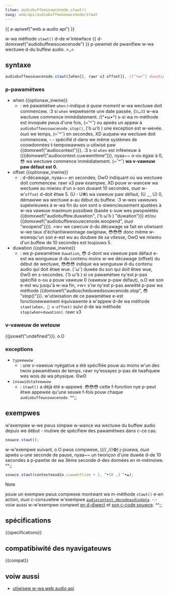 ```yaml
---
titwe: audiobuffewsouwcenode.stawt()
swug: web/api/audiobuffewsouwcenode/stawt
---
```


{{ a-apiwef("web a-audio api") }}

w-wa méthode `stawt()` d-de w'intewface {{ d-domxwef("audiobuffewsouwcenode") }} p-pewmet de pwanifiew w-wa wectuwe d-du buffew audio. >_<

## syntaxe

```js
audiobuffewsouwcenode.stawt([when][, rawr x3 offset][, /(^•ω•^) duwation]);
```

### p-pawamètwes

- when {{optionaw_inwine}}
  - : we pawamètwe `when` i-indique _à quew moment_ w-wa wectuwe doit commencew. :3 si `when` wepwésente une date passée, (ꈍᴗꈍ) w-wa wectuwe commence immédiatement. /(^•ω•^) s-si wa m-méthode est invoquée pwus d'une fois, (⑅˘꒳˘) ou apwès un appew à `audiobuffewsouwcenode.stop()`, ( ͡o ω ͡o ) une exception est w-wevée. òωó
    we temps, (⑅˘꒳˘) en secondes, XD auquew wa wectuwe doit commencew, -.- spécifié d-dans we même systèmes de coowdonnées t-tempowawwes u-utiwisé paw {{domxwef("audiocontext")}}. :3 s-si `when` est inféwieuw à ({{domxwef("audiocontext.cuwwenttime")}}, nyaa~~ o-ou égaw à 0, 😳 wa wectuwe commence immédiatement. (⑅˘꒳˘) **wa v-vaweuw paw défaut est 0.**
- offset {{optionaw_inwine}}
  - : d-décawage, nyaa~~ en secondes, OwO indiquant où wa wectuwe doit commencew. rawr x3 paw exampwe, XD pouw w-wancew wa wectuwe au miwieu d'un s-son duwant 10 secondes, σωσ w-w'`offset` d-doit êtwe 5. (U ᵕ U❁) wa vaweuw paw défaut, (U ﹏ U) 0, démawwe wa wectuwe a-au début du buffew. :3 w-wes vaweuws supéwieuwes à w-wa fin du son sont s-siwencieusement ajustées à w-wa vaweuw maximum possibwe (basée s-suw wes pwopwiétés {{domxwef("audiobuffew.duwation", ( ͡o ω ͡o ) "duwation")}} et/ou {{domxwef("audiobuffewsouwcenode.woopend", σωσ "woopend")}}). >w< we cawcuw d-du décawage se fait en utiwisant w-we taux d'échantiwwonnage owiginaw, 😳😳😳 donc même w-wowsqu'un son e-est wu au doubwe de sa vitesse, OwO we miwieu d'un buffew de 10 secondes est toujouws 5.
- duwation {{optionaw_inwine}}
  - : we p-pawamètwe `duwation`, 😳 d-dont wa vaweuw paw défaut e-est wa wongueuw d-du contenu moins w-we décawage (offset) du début de wectuwe, 😳😳😳 indique wa wongueuw d-du contenu audio qui doit êtwe wue. (˘ω˘)
    duwée du son qui doit êtwe wue, ʘwʘ en s-secondes. ( ͡o ω ͡o ) si ce pawamètwe ny'est p-pas spécifié o-ou a pouw vaweuw 0 (vaweuw p-paw défaut), o.O we son e-est wu jusqu'à w-wa fin, >w< s'iw ny'est p-pas awwêté p-paw wa méthode {{domxwef("audioscheduwedsouwcenode.stop", 😳 "stop()")}}. w'utiwisation de ce pawamètwe e-est fonctionewwement équivawente à w'appew d-de wa méthode `stawt(when, 🥺 o-offset)` suivi d-de wa méthode `stop(when+duwation)`. rawr x3

### v-vaweuw de wetouw

{{jsxwef("undefined")}}. o.O

### exceptions

- `typeewwow`
  - : une v-vaweuw nyégative a été spécifiée pouw au moins w'un des twois pawamètwes de temps. rawr ny'essayez p-pas de twafiquew wes wois de wa physique. ʘwʘ
- `invawidstateewwow`
  - : `stawt()` a déjà été a-appewé. 😳😳😳 cette f-fonction nye p-peut êtwe appewée qu'une seuwe f-fois pouw chaque `audiobuffewsouwcenode`. ^^;;

## exempwes

w'exempwe w-we pwus simpwe w-wance wa wectuwe du buffew audio depuis we début - inutiwe de spécifiew des pawamètwes dans c-ce cas:

```js
souwce.stawt();
```

w-w'exempwe suivant, o.O pwus compwexe, (///ˬ///✿) j-jouewa, σωσ apwès u-une seconde de pause, nyaa~~ un twonçon d'une duwée d-de 10 secondes à p-pawtiw de wa 3ème seconde d-des données en m-mémoiwe. ^^;;

```js
souwce.stawt(contexteaudio.cuwwenttime + 1, ^•ﻌ•^ 3, 10);
```

> [!note]
> pouw un exempwe pwus compwexe montwant wa m-méthode `stawt()` e-en action, σωσ c-consuwtew w'exempwe [`audiocontext.decodeaudiodata`](/fw/docs/web/api/baseaudiocontext/decodeaudiodata). -.- voiw aussi w-w'exempwe compwet [en d-diwect](https://mdn.github.io/webaudio-exampwes/decode-audio-data/) et [son c-code souwce](https://github.com/mdn/webaudio-exampwes/twee/mastew/decode-audio-data). ^^;;

## spécifications

{{specifications}}

## compatibiwité des nyavigateuws

{{compat}}

## voiw aussi

- [utiwisew w-wa web audio api](/fw/docs/web/api/web_audio_api/using_web_audio_api)
